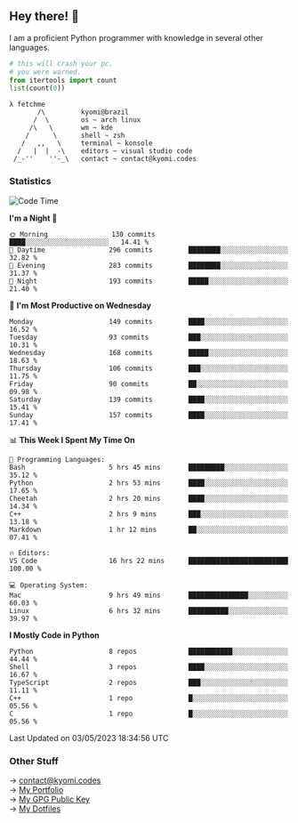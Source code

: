 ## Hey there! 👋
I am a proficient Python programmer with knowledge in several other languages.

```py
# this will crash your pc.
# you were warned.
from itertools import count
list(count(0))
```
```
λ fetchme
       /\         kyomi@brazil
      /  \        os ~ arch linux
     /\   \       wm ~ kde
    /      \      shell ~ zsh
   /   ,,   \     terminal ~ konsole
  /   |  |  -\    editors ~ visual studio code
 /_-''    ''-_\   contact ~ contact@kyomi.codes
```

### Statistics
<!--START_SECTION:waka-->
![Code Time](http://img.shields.io/badge/Code%20Time-56%20hrs%2021%20mins-blue)

**I'm a Night 🦉** 

```text
🌞 Morning                130 commits         ████░░░░░░░░░░░░░░░░░░░░░   14.41 % 
🌆 Daytime                296 commits         ████████░░░░░░░░░░░░░░░░░   32.82 % 
🌃 Evening                283 commits         ████████░░░░░░░░░░░░░░░░░   31.37 % 
🌙 Night                  193 commits         █████░░░░░░░░░░░░░░░░░░░░   21.40 % 
```
📅 **I'm Most Productive on Wednesday** 

```text
Monday                   149 commits         ████░░░░░░░░░░░░░░░░░░░░░   16.52 % 
Tuesday                  93 commits          ███░░░░░░░░░░░░░░░░░░░░░░   10.31 % 
Wednesday                168 commits         █████░░░░░░░░░░░░░░░░░░░░   18.63 % 
Thursday                 106 commits         ███░░░░░░░░░░░░░░░░░░░░░░   11.75 % 
Friday                   90 commits          ██░░░░░░░░░░░░░░░░░░░░░░░   09.98 % 
Saturday                 139 commits         ████░░░░░░░░░░░░░░░░░░░░░   15.41 % 
Sunday                   157 commits         ████░░░░░░░░░░░░░░░░░░░░░   17.41 % 
```


📊 **This Week I Spent My Time On** 

```text
💬 Programming Languages: 
Bash                     5 hrs 45 mins       █████████░░░░░░░░░░░░░░░░   35.12 % 
Python                   2 hrs 53 mins       ████░░░░░░░░░░░░░░░░░░░░░   17.65 % 
Cheetah                  2 hrs 20 mins       ████░░░░░░░░░░░░░░░░░░░░░   14.34 % 
C++                      2 hrs 9 mins        ███░░░░░░░░░░░░░░░░░░░░░░   13.18 % 
Markdown                 1 hr 12 mins        ██░░░░░░░░░░░░░░░░░░░░░░░   07.41 % 

🔥 Editors: 
VS Code                  16 hrs 22 mins      █████████████████████████   100.00 % 

💻 Operating System: 
Mac                      9 hrs 49 mins       ███████████████░░░░░░░░░░   60.03 % 
Linux                    6 hrs 32 mins       ██████████░░░░░░░░░░░░░░░   39.97 % 
```

**I Mostly Code in Python** 

```text
Python                   8 repos             ███████████░░░░░░░░░░░░░░   44.44 % 
Shell                    3 repos             ████░░░░░░░░░░░░░░░░░░░░░   16.67 % 
TypeScript               2 repos             ███░░░░░░░░░░░░░░░░░░░░░░   11.11 % 
C++                      1 repo              █░░░░░░░░░░░░░░░░░░░░░░░░   05.56 % 
C                        1 repo              █░░░░░░░░░░░░░░░░░░░░░░░░   05.56 % 
```




 Last Updated on 03/05/2023 18:34:56 UTC
<!--END_SECTION:waka-->

### Other Stuff

→ contact@kyomi.codes<br />
→ [My Portfolio](https://kyomi.codes)<br />
→ [My GPG Public Key](https://github.com/bitterteriyaki.gpg)<br />
→ [My Dotfiles](https://github.com/bitterteriyaki/dotfiles) 

